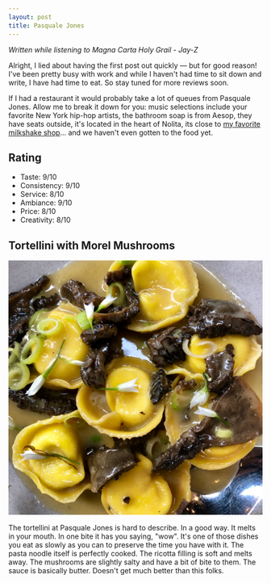 ```yaml
---
layout: post
title: Pasquale Jones
---
```

<em>Written while listening to Magna Carta Holy Grail - Jay-Z</em>

Alright, I lied about having the first post out quickly — but for good reason! I've been pretty busy with work and while I haven't had time to sit down and write, I have had time to eat. So stay tuned for more reviews soon.

If I had a restaurant it would probably take a lot of queues from Pasquale Jones. Allow me to break it down for you: music selections include your favorite New York hip-hop artists, the bathroom soap is from Aesop, they have seats outside, it's located in the heart of Nolita, its close to [my favorite milkshake shop](https://www.milkandcreambar.com/)... and we haven't even gotten to the food yet.

## Rating
- Taste: 9/10
- Consistency: 9/10
- Service: 8/10
- Ambiance: 9/10
- Price: 8/10
- Creativity: 8/10

## Tortellini with Morel Mushrooms
![tortellini](/assets/photos/04_19_19_pasquale_jones.jpg)

The tortellini at Pasquale Jones is hard to describe. In a good way. It melts in your mouth. In one bite it has you saying, "wow". It's one of those dishes you eat as slowly as you can to preserve the time you have with it. The pasta noodle itself is perfectly cooked. The ricotta filling is soft and melts away. The mushrooms are slightly salty and have a bit of bite to them. The sauce is basically butter. Doesn't get much better than this folks.
